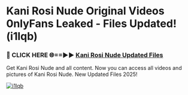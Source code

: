 # Kani Rosi Nude Original Videos 0nlyFans Leaked - Files Updated! (i1lqb)

<h3>🔴 CLICK HERE 🌐==►► <a href="https://tinyurl.com/yrmya6cz" rel="nofollow">Kani Rosi Nude Updated Files</a></h3>

Get Kani Rosi Nude and all content. Now you can access all videos and pictures of Kani Rosi Nude. New Updated Files 2025!

[![i1lqb](https://i.imgur.com/FMdXYCs.gif)](https://tinyurl.com/yrmya6cz)
